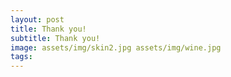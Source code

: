 ```yaml
---
layout: post
title: Thank you!  
subtitle: Thank you!  
image: assets/img/skin2.jpg assets/img/wine.jpg
tags: 
---
```



